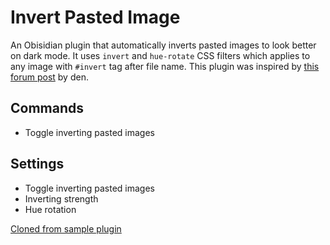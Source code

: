 # Invert Pasted Image

An Obisidian plugin that automatically inverts pasted images to look better on dark mode. It uses `invert` and `hue-rotate` CSS filters which applies to any image with `#invert` tag after file name.
This plugin was inspired by [this forum post](https://forum.obsidian.md/t/auto-adaptive-images-for-dark-light-theme/13494) by den.

## Commands
- Toggle inverting pasted images

## Settings
- Toggle inverting pasted images
- Inverting strength
- Hue rotation

[Cloned from sample plugin](https://github.com/obsidianmd/obsidian-sample-plugin)